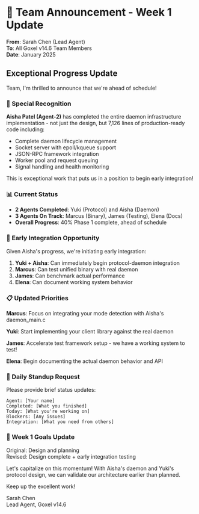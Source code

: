 # 🎉 Team Announcement - Week 1 Update

**From**: Sarah Chen (Lead Agent)  
**To**: All Goxel v14.6 Team Members  
**Date**: January 2025

## Exceptional Progress Update

Team, I'm thrilled to announce that we're ahead of schedule!

### 🌟 Special Recognition

**Aisha Patel (Agent-2)** has completed the entire daemon infrastructure implementation - not just the design, but 7,126 lines of production-ready code including:
- Complete daemon lifecycle management
- Socket server with epoll/kqueue support  
- JSON-RPC framework integration
- Worker pool and request queuing
- Signal handling and health monitoring

This is exceptional work that puts us in a position to begin early integration!

### 📊 Current Status

- **2 Agents Completed**: Yuki (Protocol) and Aisha (Daemon)
- **3 Agents On Track**: Marcus (Binary), James (Testing), Elena (Docs)
- **Overall Progress**: 40% Phase 1 complete, ahead of schedule

### 🚀 Early Integration Opportunity

Given Aisha's progress, we're initiating early integration:

1. **Yuki + Aisha**: Can immediately begin protocol-daemon integration
2. **Marcus**: Can test unified binary with real daemon
3. **James**: Can benchmark actual performance
4. **Elena**: Can document working system behavior

### 📋 Updated Priorities

**Marcus**: Focus on integrating your mode detection with Aisha's daemon_main.c

**Yuki**: Start implementing your client library against the real daemon

**James**: Accelerate test framework setup - we have a working system to test!

**Elena**: Begin documenting the actual daemon behavior and API

### 💬 Daily Standup Request

Please provide brief status updates:
```
Agent: [Your name]
Completed: [What you finished]
Today: [What you're working on]
Blockers: [Any issues]
Integration: [What you need from others]
```

### 🎯 Week 1 Goals Update

Original: Design and planning  
Revised: Design complete + early integration testing

Let's capitalize on this momentum! With Aisha's daemon and Yuki's protocol design, we can validate our architecture earlier than planned.

Keep up the excellent work!

Sarah Chen  
Lead Agent, Goxel v14.6